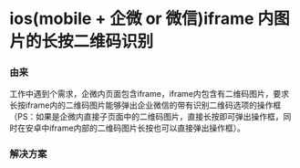 # ios(mobile + 企微 or 微信)iframe 内图片的长按二维码识别

### 由来

工作中遇到个需求，企微内页面包含iframe，iframe内包含有二维码图片，要求长按iframe内的二维码图片能够弹出企业微信的带有识别二维码选项的操作框（PS：如果是企微内直接子页面中的二维码图片，直接长按即可弹出操作框，同时在安卓中iframe内部的二维码图片长按也可以直接弹出操作框）。

### 解决方案